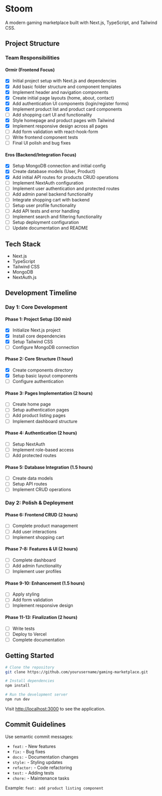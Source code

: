 # Stoom

A modern gaming marketplace built with Next.js, TypeScript, and Tailwind CSS.

## Project Structure

### Team Responsibilities

#### Ormir (Frontend Focus)

- [x] Initial project setup with Next.js and dependencies
- [x] Add basic folder structure and component templates
- [x] Implement header and navigation components
- [x] Create initial page layouts (home, about, contact)
- [x] Add authentication UI components (login/register forms)
- [x] Implement product list and product card components
- [ ] Add shopping cart UI and functionality
- [x] Style homepage and product pages with Tailwind
- [x] Implement responsive design across all pages
- [ ] Add form validation with react-hook-form
- [ ] Write frontend component tests
- [ ] Final UI polish and bug fixes

#### Eros (Backend/Integration Focus)

- [x] Setup MongoDB connection and initial config
- [x] Create database models (User, Product)
- [x] Add initial API routes for products CRUD operations
- [ ] Implement NextAuth configuration
- [ ] Implement user authentication and protected routes
- [ ] Add admin panel backend functionality
- [ ] Integrate shopping cart with backend
- [ ] Setup user profile functionality
- [ ] Add API tests and error handling
- [ ] Implement search and filtering functionality
- [ ] Setup deployment configuration
- [ ] Update documentation and README

## Tech Stack

- Next.js
- TypeScript
- Tailwind CSS
- MongoDB
- NextAuth.js

## Development Timeline

### Day 1: Core Development

#### Phase 1: Project Setup (30 min)

- [x] Initialize Next.js project
- [x] Install core dependencies
- [x] Setup Tailwind CSS
- [ ] Configure MongoDB connection

#### Phase 2: Core Structure (1 hour)

- [x] Create components directory
- [x] Setup basic layout components
- [ ] Configure authentication

#### Phase 3: Pages Implementation (2 hours)

- [ ] Create home page
- [ ] Setup authentication pages
- [ ] Add product listing pages
- [ ] Implement dashboard structure

#### Phase 4: Authentication (2 hours)

- [ ] Setup NextAuth
- [ ] Implement role-based access
- [ ] Add protected routes

#### Phase 5: Database Integration (1.5 hours)

- [ ] Create data models
- [ ] Setup API routes
- [ ] Implement CRUD operations

### Day 2: Polish & Deployment

#### Phase 6: Frontend CRUD (2 hours)

- [ ] Complete product management
- [ ] Add user interactions
- [ ] Implement shopping cart

#### Phase 7-8: Features & UI (2 hours)

- [ ] Complete dashboard
- [ ] Add admin functionality
- [ ] Implement user profiles

#### Phase 9-10: Enhancement (1.5 hours)

- [ ] Apply styling
- [ ] Add form validation
- [ ] Implement responsive design

#### Phase 11-13: Finalization (2 hours)

- [ ] Write tests
- [ ] Deploy to Vercel
- [ ] Complete documentation

## Getting Started

```bash
# Clone the repository
git clone https://github.com/yourusername/gaming-marketplace.git

# Install dependencies
npm install

# Run the development server
npm run dev
```

Visit [http://localhost:3000](http://localhost:3000) to see the application.

## Commit Guidelines

Use semantic commit messages:

- `feat:` - New features
- `fix:` - Bug fixes
- `docs:` - Documentation changes
- `style:` - Styling updates
- `refactor:` - Code refactoring
- `test:` - Adding tests
- `chore:` - Maintenance tasks

Example: `feat: add product listing component`
